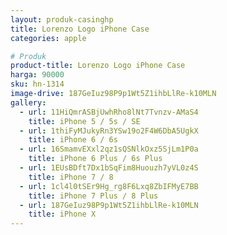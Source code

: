 ```yaml
---
layout: produk-casinghp
title: Lorenzo Logo iPhone Case
categories: apple

# Produk
product-title: Lorenzo Logo iPhone Case
harga: 90000
sku: hn-1314
image-drive: 187GeIuz98P9p1Wt5Z1ihbLlRe-k10MLN
gallery:
  - url: 11HiQmrASBjUwhRho8lNt7Tvnzv-AMaS4
    title: iPhone 5 / 5s / SE
  - url: 1thiFyMJukyRn3YSw19o2F4W6DbA5UgkX
    title: iPhone 6 / 6s
  - url: 16SmamvEXxl2qz1sQSNlkOxz5SjLm1P0a
    title: iPhone 6 Plus / 6s Plus
  - url: 1EUsBDft7Dx1bSqFim8Huouzh7yVL0z4S
    title: iPhone 7 / 8
  - url: 1cl4l0tSEr9Hg_rg8F6Lxq8ZbIFMyE7BB
    title: iPhone 7 Plus / 8 Plus
  - url: 187GeIuz98P9p1Wt5Z1ihbLlRe-k10MLN
    title: iPhone X
---
```

